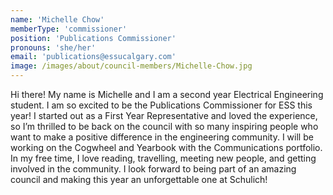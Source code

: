 ```yaml
---
name: 'Michelle Chow'
memberType: 'commissioner'
position: 'Publications Commissioner'
pronouns: 'she/her'
email: 'publications@essucalgary.com'
image: /images/about/council-members/Michelle-Chow.jpg
---
```


Hi there! My name is Michelle and I am a second year Electrical Engineering student. I am so excited to be the Publications Commissioner for ESS this year! I started out as a First Year Representative and loved the experience, so I’m thrilled to be back on the council with so many inspiring people who want to make a positive difference in the engineering community. I will be working on the Cogwheel and Yearbook with the Communications portfolio. In my free time, I love reading, travelling, meeting new people, and getting involved in the community. I look forward to being part of an amazing council and making this year an unforgettable one at Schulich!